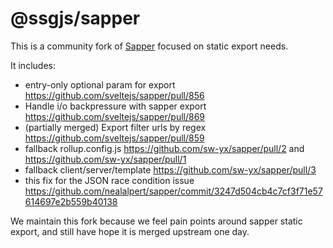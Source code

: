 # @ssgjs/sapper

This is a community fork of [Sapper](https://sapper.svelte.dev) focused on static export needs.

It includes:

- entry-only optional param for export https://github.com/sveltejs/sapper/pull/856
- Handle i/o backpressure with sapper export https://github.com/sveltejs/sapper/pull/869
- (partially merged) Export filter urls by regex https://github.com/sveltejs/sapper/pull/859
- fallback rollup.config.js https://github.com/sw-yx/sapper/pull/2 and https://github.com/sw-yx/sapper/pull/1
- fallback client/server/template https://github.com/sw-yx/sapper/pull/3
- this fix for the JSON race condition issue https://github.com/nealalpert/sapper/commit/3247d504cb4c7cf3f71e57614697e2b559b40138

We maintain this fork because we feel pain points around sapper static export, and still have hope it is merged upstream one day.
